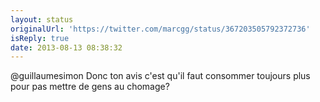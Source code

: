 ```yaml
---
layout: status
originalUrl: 'https://twitter.com/marcgg/status/367203505792372736'
isReply: true
date: 2013-08-13 08:38:32
---
```


@guillaumesimon Donc ton avis c'est qu'il faut consommer toujours plus pour pas mettre de gens au chomage?
